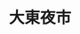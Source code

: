 ---
title: "大東夜市"
description: "台南市大東夜市夜市王美食賽事資訊，收錄雞排、蚵仔煎、臭豆腐、甜點等多項排名與店家資訊，帶你探索台南在地美味。"
keywords:
  - 夜市王
  - 大東夜市
  - 台灣美食
  - 台南市美食
custom_css: "/css/events/the-king-of-night-market/vendor-list.css"
type: "the-king-of-night-market"
layout: "vendor-list"
datePublished: "2025-06-02"
dateModified: "2025-06-14"

events:
  - type: "雞排"
    rank: "第三名"
    name: "德聖炭烤醬燒雞排（大東夜市）"
    address: "台南市東區林森路一段701號"
    google_map: "https://maps.app.goo.gl/yxsZqTybYYnbrH438"
    footinder: "https://footinder.com.tw/%e5%8f%b0%e5%8d%97%e5%b8%82%e6%9d%b1%e5%8d%80/362037/"
    description: "夜市王雞排項目，第三名，大東夜市德聖炭烤醬燒雞排"
  - type: "蚵仔煎"
    rank: "第七名"
    name: "四草蚵仔煎海產粥"
    address: "台南市東區林森路一段316號"
    google_map: "https://maps.app.goo.gl/wH61jw2Y4JkMKwXn6"
    footinder: "https://footinder.com.tw/%E5%8F%B0%E5%8D%97%E5%B8%82%E6%9D%B1%E5%8D%80/114425/"
    description: "夜市王蚵仔煎項目，第七名，大東夜市四草蚵仔煎海產粥"
  - type: "臭豆腐"
    rank: "第九名"
    name: "蔡家豬血湯臭豆腐"
    address: "台南市東區林森路一段276號"
    google_map: "https://maps.app.goo.gl/bYtWBt9Pxns7qPVU8"
    footinder: "https://footinder.com.tw/%E5%8F%B0%E5%8D%97%E5%B8%82%E6%9D%B1%E5%8D%80/362063/"
    description: "夜市王臭豆腐項目，第九名，大東夜市蔡家豬血湯臭豆腐"
---